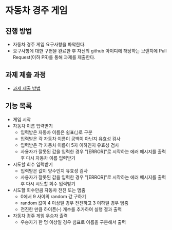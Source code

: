 # 자동차 경주 게임
## 진행 방법
* 자동차 경주 게임 요구사항을 파악한다.
* 요구사항에 대한 구현을 완료한 후 자신의 github 아이디에 해당하는 브랜치에 Pull Request(이하 PR)를 통해 과제를 제출한다.

## 과제 제출 과정
* [과제 제출 방법](https://github.com/next-step/nextstep-docs/tree/master/precourse)

## 기능 목록
* 게임 시작
* 자동차 이름 입력받기
  * 입력받은 자동차 이름은 쉼표(,)로 구분
  * 입력받은 각 자동차 이름이 공백이 아닌지 유효성 검사
  * 입력받은 각 자동차 이름이 5자 이하인지 유효성 검사
  * 사용자가 잘못된 값을 입력한 경우 "[ERROR]"로 시작하는 에러 메시지를 출력 후 다시 자동차 이름 입력받기
* 시도할 회수 입력받기
  * 입력받은 값이 양수인지 유효성 검사
  * 사용자가 잘못된 값을 입력한 경우 "[ERROR]"로 시작하는 에러 메시지를 출력 후 다시 시도할 회수 입력받기
* 시도할 회수만큼 자동차 전진 또는 멈춤
  * 0에서 9 사이의 random 값 구하기
  * random 값이 4 이상일 경우 전진하고 3 이하일 경우 멈춤
  * 전진한 만큼 하이픈(-) 개수를 추가하여 실행 결과 출력
* 자동차 경주 게임 우승자 출력
  * 우승자가 한 명 이상일 경우 쉼표로 이름을 구분해서 출력
